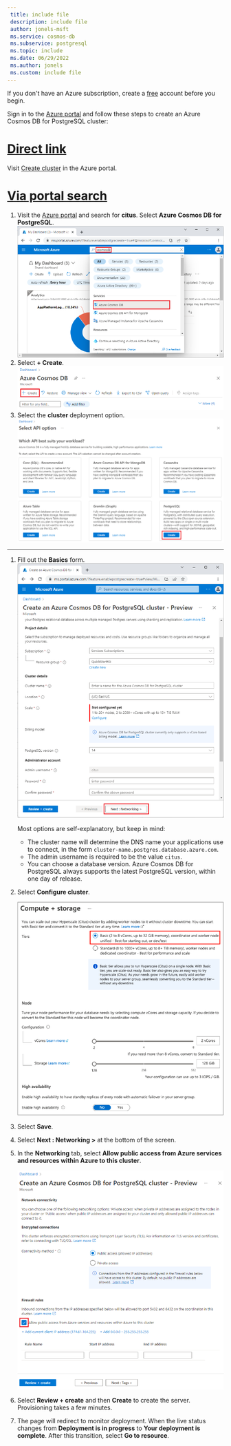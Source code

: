 ```yaml
---
 title: include file
 description: include file
 author: jonels-msft
 ms.service: cosmos-db
 ms.subservice: postgresql
 ms.topic: include
 ms.date: 06/29/2022
 ms.author: jonels
 ms.custom: include file
---
```


If you don't have an Azure subscription, create a
[free](https://azure.microsoft.com/free/) account before you begin.

Sign in to the [Azure portal](https://portal.azure.com) and follow these steps
to create an Azure Cosmos DB for PostgreSQL cluster:

# [Direct link](#tab/direct)

Visit [Create cluster](https://portal.azure.com/#view/Microsoft_Azure_DocumentDB/CreatePostgreSQL.ReactView) in the Azure portal.

# [Via portal search](#tab/portal-search)

1. Visit the [Azure portal](https://portal.azure.com/) and search for
   **citus**. Select **Azure Cosmos DB for PostgreSQL**.
   ![search for citus](media/quickstart-create-portal/portal-search.png)
2. Select **+ Create**.
   ![create button](media/quickstart-create-portal/create-button.png)
3. Select the **cluster** deployment option.
   ![deployment options](media/quickstart-create-portal/deployment-option.png)

---

1. Fill out the **Basics** form.
   ![basic info form](media/quickstart-create-portal/basics.png)

   Most options are self-explanatory, but keep in mind:

   * The cluster name will determine the DNS name your
     applications use to connect, in the form
     `cluster-name.postgres.database.azure.com`.
   * The admin username is required to be the value `citus`.
   * You can choose a database version. Azure Cosmos DB for PostgreSQL always supports the
     latest PostgreSQL version, within one day of release.

2. Select **Configure cluster**.

   ![compute and storage](media/quickstart-create-portal/compute.png)

3. Select **Save**.

4. Select **Next : Networking >** at the bottom of the screen.
5. In the **Networking** tab, select **Allow public access from Azure services
   and resources within Azure to this cluster**.

   ![networking configuration](media/quickstart-create-portal/networking.png)

6. Select **Review + create** and then **Create** to create the server.
   Provisioning takes a few minutes.
7. The page will redirect to monitor deployment. When the live status changes
   from **Deployment is in progress** to **Your deployment is complete**.
   After this transition, select **Go to resource**.

